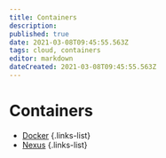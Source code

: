 ```yaml
---
title: Containers
description: 
published: true
date: 2021-03-08T09:45:55.563Z
tags: cloud, containers
editor: markdown
dateCreated: 2021-03-08T09:45:55.563Z
---
```


# Containers
- [Docker](/training/cloud_and_devops/containers/docker)
{.links-list}
- [Nexus](/training/cloud_and_devops/containers/nexus)
{.links-list}